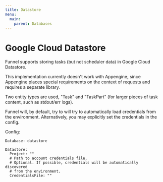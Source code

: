 ```yaml
---
title: Datastore
menu:
  main:
    parent: Databases
---
```


# Google Cloud Datastore

Funnel supports storing tasks (but not scheduler data) in Google Cloud Datastore.

This implementation currently doesn't work with Appengine, since Appengine places
special requirements on the context of requests and requires a separate library.

Two entity types are used, "Task" and "TaskPart" (for larger pieces of task content,
such as stdout/err logs).

Funnel will, by default, try to will try to automatically load credentials from the environment. Alternatively, you may explicitly set the credentials in the config.

Config:
```
Database: datastore

Datastore:
  Project: ""
  # Path to account credentials file.
  # Optional. If possible, credentials will be automatically discovered
  # from the environment.
  CredentialsFile: ""
```
